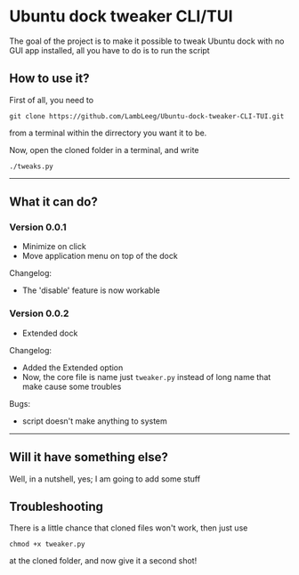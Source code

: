 # Ubuntu dock tweaker CLI/TUI
The goal of the project is to make it possible to tweak Ubuntu dock with no GUI app installed, all you have to do is to run the script

## How to use it?
First of all, you need to 
```
git clone https://github.com/LambLeeg/Ubuntu-dock-tweaker-CLI-TUI.git
```
 from a terminal within the dirrectory you want it to be.

Now, open the cloned folder in a terminal, and write 
```
./tweaks.py 
``` 
___

## What it can do?

### Version 0.0.1
- Minimize on click
- Move application menu on top of the dock

Changelog:
- The 'disable' feature is now workable

### Version 0.0.2
- Extended dock

Changelog:
- Added the Extended option
- Now, the core file is name just `tweaker.py` instead of long name that make cause some troubles

Bugs:
- script doesn't make anything to system
___

## Will it have something else?
Well, in a nutshell, yes; I am going to add some stuff

## Troubleshooting
There is a little chance that cloned files won't work, then just use 
```
chmod +x tweaker.py
```
 at the cloned folder, and now give it a second shot!
